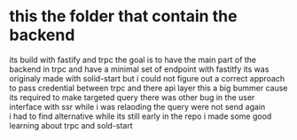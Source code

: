 # this the folder that contain the backend

its build with fastify and trpc
the goal is to have the main part of the
backend in trpc and have a minimal set of endpoint with fastitfy
its was originaly made with solid-start but i could not figure
out a correct approach to pass credential between trpc and
there api layer this a big bummer cause its required to make targeted query
there was other bug in the user interface with ssr
while i was relaoding the query were not send again  
i had to find alternative while its still early in the repo
i made some good learning about trpc and sold-start
